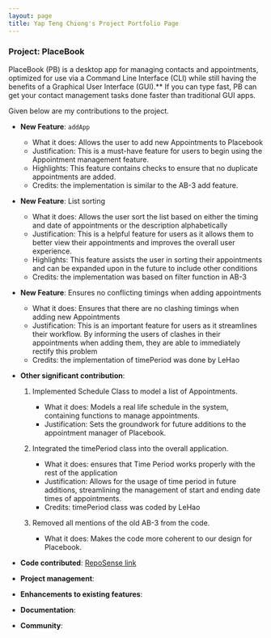 ```yaml
---
layout: page
title: Yap Teng Chiong's Project Portfolio Page
---
```


### Project: PlaceBook

PlaceBook (PB) is a desktop app for managing contacts and appointments, optimized for use via a Command Line Interface (CLI) while still having the benefits of a Graphical User Interface (GUI).** If you can type fast, PB can get your contact management tasks done faster than traditional GUI apps.

Given below are my contributions to the project.

* **New Feature**: `addApp`
    * What it does: Allows the user to add new Appointments to Placebook
    * Justification: This is a must-have feature for users to begin using the Appointment management feature.
    * Highlights: This feature contains checks to ensure that no duplicate appointments are added.
    * Credits: the implementation is similar to the AB-3 add feature.

* **New Feature**: List sorting
    * What it does: Allows the user sort the list based on either the timing and date of appointments or the description
      alphabetically
    * Justification: This is a helpful feature for users as it allows them to better view their appointments and improves
      the overall user experience.
    * Highlights: This feature assists the user in sorting their appointments and can be expanded upon in the future to
      include other conditions
    * Credits: the implementation was based on filter function in AB-3

* **New Feature**: Ensures no conflicting timings when adding appointments
    * What it does: Ensures that there are no clashing timings when adding new Appointments
    * Justification: This is an important feature for users as it streamlines their workflow. By informing the users of
      clashes in their appointments when adding them, they are able to immediately rectify this problem
    * Credits: the implementation of timePeriod was done by LeHao

* **Other significant contribution**:
    1. Implemented Schedule Class to model a list of Appointments.
        * What it does: Models a real life schedule in the system, containing functions to manage appointments.
        * Justification: Sets the groundwork for future additions to the appointment manager of Placebook.

    2. Integrated the timePeriod class into the overall application.
        * What it does: ensures that Time Period works properly with the rest of the application
        * Justification: Allows for the usage of time period in future additions, streamlining the management of start and
          ending date times of appointments.
        * Credits: timePeriod class was coded by LeHao

    3. Removed all mentions of the old AB-3 from the code.
        * What it does: Makes the code more coherent to our design for Placebook.

* **Code contributed**: [RepoSense link](https://nus-cs2103-ay2122s1.github.io/tp-dashboard/#breakdown=true&search=tchiong)

* **Project management**:

* **Enhancements to existing features**:

* **Documentation**:

* **Community**: